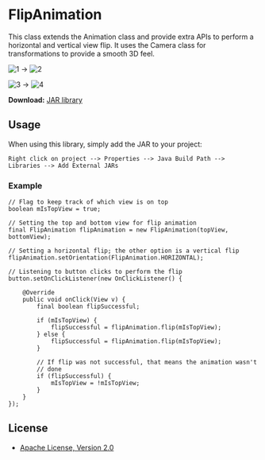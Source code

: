 FlipAnimation
=============

This class extends the Animation class and provide extra APIs to perform a horizontal and vertical view flip. It uses the Camera class for transformations to provide a smooth 3D feel.

![1] -> ![2]

![3] -> ![4]

**Download:** [JAR library](https://github.com/downloads/herroWorld/FlipAnimation/flipanimation_v1.0.jar)

## Usage
When using this library, simply add the JAR to your project:

```
Right click on project --> Properties --> Java Build Path --> Libraries --> Add External JARs
```

### Example
```
// Flag to keep track of which view is on top
boolean mIsTopView = true;

// Setting the top and bottom view for flip animation
final FlipAnimation flipAnimation = new FlipAnimation(topView, bottomView);

// Setting a horizontal flip; the other option is a vertical flip
flipAnimation.setOrientation(FlipAnimation.HORIZONTAL);

// Listening to button clicks to perform the flip
button.setOnClickListener(new OnClickListener() {

    @Override
    public void onClick(View v) {
        final boolean flipSuccessful;

        if (mIsTopView) {
            flipSuccessful = flipAnimation.flip(mIsTopView);
        } else {
            flipSuccessful = flipAnimation.flip(mIsTopView);
        }

        // If flip was not successful, that means the animation wasn't
        // done
        if (flipSuccessful) {
            mIsTopView = !mIsTopView;
        }
    }
});
```

## License
* [Apache License, Version 2.0](http://www.apache.org/licenses/LICENSE-2.0.html)

 [1]: https://github.com/downloads/herroWorld/FlipAnimation/flipAnimationExample1.png
 [2]: https://github.com/downloads/herroWorld/FlipAnimation/flipAnimationExample2.png
 [3]: https://github.com/downloads/herroWorld/FlipAnimation/flipAnimationExample3.png
 [4]: https://github.com/downloads/herroWorld/FlipAnimation/flipAnimationExample4.png
